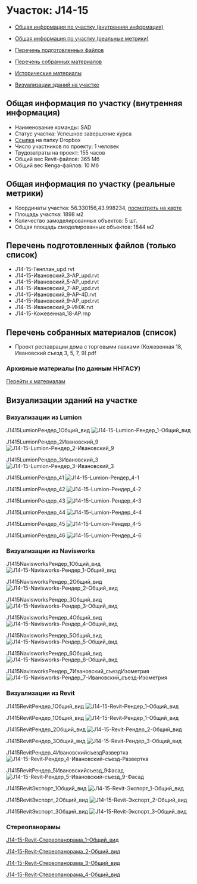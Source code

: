 # Участок: J14-15

* [Общая информация по участку (внутренняя информация)](#Chapter1)

* [Общая информация по участку (реальные метрики)](#Chapter2)

* [Перечень подготовленных файлов](#Chapter3)

* [Перечень собранных материалов](#Chapter4)

* [Исторические материалы](#Chapter5)

* [Визуализации зданий на участке](#Chapter6)

## <a id="Chapter1"></a> Общая информация по участку (внутренняя информация)
+ Наименование команды: SAD
+ Статус участка: Успешное завершение курса
+ [Ссылка](https://www.dropbox.com/sh/wvvgv1nw1iqred9/AAAF0bhaIh-L9gRFDyXOabIta/J14_15?dl=0) на папку Dropbox
+ Число участников по проекту: 1 человек
+ Трудозатраты на проект: 155 часов
+ Общий вес Revit-файлов: 365 Мб
+ Общий вес Renga-файлов: 10 Мб
## <a id="Chapter2"></a> Общая информация по участку (реальные метрики)
+ Координаты участка: 56.330156,43.998234, [посмотреть на карте](https://yandex.ru/maps/47/nizhny-novgorod/?ll=43.998234%2C56.330156&z=19)
+ Площадь участка: 1898 м2
+ Количество замоделированных объектов: 5 шт.
+ Общая площадь смоделированных объектов: 1844 м2
## <a id="Chapter3"></a> Перечень подготовленных файлов (только список)
+ J14-15-Генплан_upd.rvt
+ J14-15-Ивановский_3-АР_upd.rvt
+ J14-15-Ивановский_5-АР_upd.rvt
+ J14-15-Ивановский_7-АР_upd.rvt
+ J14-15-Ивановский_9-АР-4D.rvt
+ J14-15-Ивановский_9-АР_upd.rvt
+ J14-15-Ивановский_9-ИНЖ.rvt
+ J14-15-Кожевенная_18-АР.rnp
## <a id="Chapter4"></a> Перечень собранных материалов (список)
+ Проект реставрации дома с торговыми лавками (Кожевенная 18, Ивановский съезд 3, 5, 7, 9).pdf
### <a id="Chapter5"></a> Архивные материалы (по данным ННГАСУ)
[Перейти к материалам](/BuidingsInfo/89deff02-43cb-433a-9567-ce520bdbf071/About.md)
## <a id="Chapter6"></a> Визуализации зданий на участке
### Визуализации из Lumion
J1415LumionРендер_1Общий_вид
![J14-15-Lumion-Рендер_1-Общий_вид](/Images/J14_15/J14-15-Lumion-Рендер_1-Общий_вид_Compressed.jpg)

J1415LumionРендер_2Ивановский_9
![J14-15-Lumion-Рендер_2-Ивановский_9](/Images/J14_15/J14-15-Lumion-Рендер_2-Ивановский_9_Compressed.jpg)

J1415LumionРендер_3Ивановский_3
![J14-15-Lumion-Рендер_3-Ивановский_3](/Images/J14_15/J14-15-Lumion-Рендер_3-Ивановский_3_Compressed.jpg)

J1415LumionРендер_41
![J14-15-Lumion-Рендер_4-1](/Images/J14_15/J14-15-Lumion-Рендер_4-1_Compressed.jpg)

J1415LumionРендер_42
![J14-15-Lumion-Рендер_4-2](/Images/J14_15/J14-15-Lumion-Рендер_4-2_Compressed.jpg)

J1415LumionРендер_43
![J14-15-Lumion-Рендер_4-3](/Images/J14_15/J14-15-Lumion-Рендер_4-3_Compressed.jpg)

J1415LumionРендер_44
![J14-15-Lumion-Рендер_4-4](/Images/J14_15/J14-15-Lumion-Рендер_4-4_Compressed.jpg)

J1415LumionРендер_45
![J14-15-Lumion-Рендер_4-5](/Images/J14_15/J14-15-Lumion-Рендер_4-5_Compressed.jpg)

J1415LumionРендер_46
![J14-15-Lumion-Рендер_4-6](/Images/J14_15/J14-15-Lumion-Рендер_4-6_Compressed.jpg)

### Визуализации из Navisworks
J1415NavisworksРендер_1Общий_вид
![J14-15-Navisworks-Рендер_1-Общий_вид](/Images/J14_15/J14-15-Navisworks-Рендер_1-Общий_вид_Compressed.jpg)

J1415NavisworksРендер_2Общий_вид
![J14-15-Navisworks-Рендер_2-Общий_вид](/Images/J14_15/J14-15-Navisworks-Рендер_2-Общий_вид_Compressed.jpg)

J1415NavisworksРендер_3Общий_вид
![J14-15-Navisworks-Рендер_3-Общий_вид](/Images/J14_15/J14-15-Navisworks-Рендер_3-Общий_вид_Compressed.jpg)

J1415NavisworksРендер_4Общий_вид
![J14-15-Navisworks-Рендер_4-Общий_вид](/Images/J14_15/J14-15-Navisworks-Рендер_4-Общий_вид_Compressed.jpg)

J1415NavisworksРендер_5Общий_вид
![J14-15-Navisworks-Рендер_5-Общий_вид](/Images/J14_15/J14-15-Navisworks-Рендер_5-Общий_вид_Compressed.jpg)

J1415NavisworksРендер_6Общий_вид
![J14-15-Navisworks-Рендер_6-Общий_вид](/Images/J14_15/J14-15-Navisworks-Рендер_6-Общий_вид_Compressed.jpg)

J1415NavisworksРендер_7Ивановский_съездИзометрия
![J14-15-Navisworks-Рендер_7-Ивановский_съезд-Изометрия](/Images/J14_15/J14-15-Navisworks-Рендер_7-Ивановский_съезд-Изометрия_Compressed.jpg)

### Визуализации из Revit
J1415RevitРендер_1Общий_вид
![J14-15-Revit-Рендер_1-Общий_вид](/Images/J14_15/J14-15-Revit-Рендер_1-Общий_вид_Compressed.jpg)

J1415RevitРендер_1Общий_вид
![J14-15-Revit-Рендер_1-Общий_вид](/Images/J14_15/J14-15-Revit-Рендер_1-Общий_вид_Compressed.jpg)

J1415RevitРендер_2Общий_вид
![J14-15-Revit-Рендер_2-Общий_вид](/Images/J14_15/J14-15-Revit-Рендер_2-Общий_вид_Compressed.jpg)

J1415RevitРендер_3Общий_вид
![J14-15-Revit-Рендер_3-Общий_вид](/Images/J14_15/J14-15-Revit-Рендер_3-Общий_вид_Compressed.jpg)

J1415RevitРендер_4ИвановскийсъездРазвертка
![J14-15-Revit-Рендер_4-Ивановский-съезд-Развертка](/Images/J14_15/J14-15-Revit-Рендер_4-Ивановский-съезд-Развертка_Compressed.jpg)

J1415RevitРендер_5Ивановскийсъезд_9Фасад
![J14-15-Revit-Рендер_5-Ивановский-съезд_9-Фасад](/Images/J14_15/J14-15-Revit-Рендер_5-Ивановский-съезд_9-Фасад_Compressed.jpg)

J1415RevitЭкспорт_1Общий_вид
![J14-15-Revit-Экспорт_1-Общий_вид](/Images/J14_15/J14-15-Revit-Экспорт_1-Общий_вид_Compressed.jpg)

J1415RevitЭкспорт_2Общий_вид
![J14-15-Revit-Экспорт_2-Общий_вид](/Images/J14_15/J14-15-Revit-Экспорт_2-Общий_вид_Compressed.jpg)

J1415RevitЭкспорт_3Общий_вид
![J14-15-Revit-Экспорт_3-Общий_вид](/Images/J14_15/J14-15-Revit-Экспорт_3-Общий_вид_Compressed.jpg)

### Стереопанорамы
[J14-15-Revit-Стереопанорама_1-Общий_вид](https://pano.autodesk.com/pano.html?url=jpgs/f50597f3-0afe-4dbf-b3e4-35cddef6dd99&version=2)

[J14-15-Revit-Стереопанорама_2-Общий_вид](https://pano.autodesk.com/pano.html?url=jpgs/cade1760-3386-4438-ab02-d3a8eb4127ba&version=2)

[J14-15-Revit-Стереопанорама_3-Общий_вид](https://pano.autodesk.com/pano.html?url=jpgs/287aa312-0e53-43d3-864c-d13576366597&version=2)

[J14-15-Revit-Стереопанорама_4-Общий_вид](https://pano.autodesk.com/pano.html?url=jpgs/d8ef1caa-5acb-4e32-b163-b74d1de95fac&version=2)

